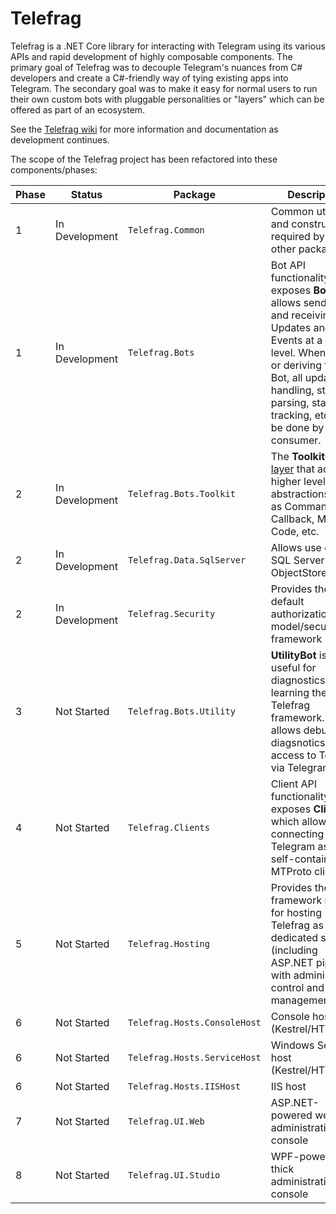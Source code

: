 # Telefrag

Telefrag is a .NET Core library for interacting with Telegram using its various APIs and rapid development of highly composable components.  The primary goal of Telefrag was to decouple Telegram's nuances from C# developers and create a C#-friendly way of tying existing apps into Telegram.  The secondary goal was to make it easy for normal users to run their own custom bots with pluggable personalities or "layers" which can be offered as part of an ecosystem.

See the [Telefrag wiki](https://github.com/nillkitty/Telefrag/wiki) for more information and documentation as development continues.

The scope of the Telefrag project has been refactored into these components/phases:

| Phase | Status | Package | Description |
|--|--|--|--|
| 1 | In Development | `Telefrag.Common`  | Common utilities and constructs;  required by all other packages.  |
| 1 | In Development | `Telefrag.Bots` | Bot API functionality;  exposes **Bot** which allows sending and receiving Updates and Events at a low level.  When using or deriving from Bot, all update handling,  string parsing,  state tracking, etc. must be done by the consumer.
| 2 | In Development | `Telefrag.Bots.Toolkit` | The **Toolkit** is a [layer](Layers) that adds higher level abstractions such as Command, Callback, Menu, Code, etc.
| 2 | In Development | `Telefrag.Data.SqlServer` | Allows use of a SQL Server as an ObjectStore
| 2 | In Development | `Telefrag.Security` | Provides the default authorization model/security framework
| 3 | Not Started | `Telefrag.Bots.Utility` | **UtilityBot** is a bot useful for diagnostics or learning the Telefrag framework.  It allows debug and diagsnotics access to Telefrag via Telegram.
| 4 | Not Started | `Telefrag.Clients` | Client API functionality;  exposes **Client** which allows connecting to Telegram as a full self-contained MTProto client.
| 5 | Not Started | `Telefrag.Hosting` | Provides the framework needed for hosting Telefrag as a dedicated service (including ASP.NET pipeline) with administrative control and management
| 6 | Not Started | `Telefrag.Hosts.ConsoleHost` | Console host (Kestrel/HTTP.sys)
| 6 | Not Started | `Telefrag.Hosts.ServiceHost` | Windows Service host (Kestrel/HTTP.sys)
| 6 | Not Started | `Telefrag.Hosts.IISHost` | IIS host
| 7 | Not Started | `Telefrag.UI.Web` | ASP.NET-powered web administration console
| 8 | Not Started | `Telefrag.UI.Studio` | WPF-powered thick administration console

